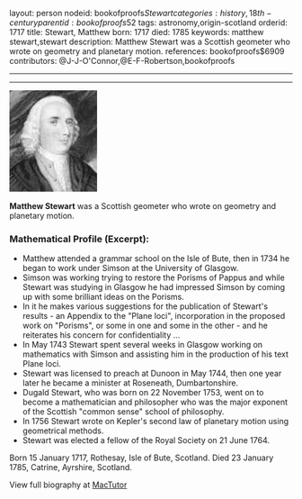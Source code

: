 layout: person
nodeid: bookofproofs$Stewart
categories: history,18th-century
parentid: bookofproofs$52
tags: astronomy,origin-scotland
orderid: 1717
title: Stewart, Matthew
born: 1717
died: 1785
keywords: matthew stewart,stewart
description: Matthew Stewart was a Scottish geometer who wrote on geometry and planetary motion.
references: bookofproofs$6909
contributors: @J-J-O'Connor,@E-F-Robertson,bookofproofs

---



---

![Stewart.jpg](https://github.com/bookofproofs/bookofproofs.github.io/blob/main/_sources/_assets/images/portraits/Stewart.jpg?raw=true)

**Matthew Stewart** was a Scottish geometer who wrote on geometry and planetary motion.

### Mathematical Profile (Excerpt):
* Matthew attended a grammar school on the Isle of Bute, then in 1734 he began to work under Simson at the University of Glasgow.
* Simson was working trying to restore the Porisms of Pappus and while Stewart was studying in Glasgow he had impressed Simson by coming up with some brilliant ideas on the Porisms.
* In it he makes various suggestions for the publication of Stewart's results - an Appendix to the "Plane loci", incorporation in the proposed work on "Porisms", or some in one and some in the other - and he reiterates his concern for confidentiality ...
* In May 1743 Stewart spent several weeks in Glasgow working on mathematics with Simson and assisting him in the production of his text Plane loci.
* Stewart was licensed to preach at Dunoon in May 1744, then one year later he became a minister at Roseneath, Dumbartonshire.
* Dugald Stewart, who was born on 22 November 1753, went on to become a mathematician and philosopher who was the major exponent of the Scottish "common sense" school of philosophy.
* In 1756 Stewart wrote on Kepler's second law of planetary motion using geometrical methods.
* Stewart was elected a fellow of the Royal Society on 21 June 1764.

Born 15 January 1717, Rothesay, Isle of Bute, Scotland. Died 23 January 1785, Catrine, Ayrshire, Scotland.

View full biography at [MacTutor](https://mathshistory.st-andrews.ac.uk/Biographies/Stewart/)
